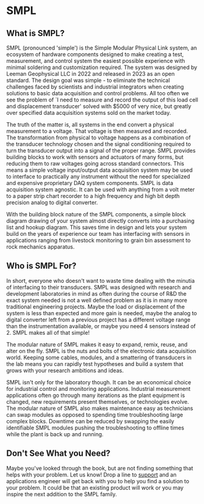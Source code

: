 # SMPL

## What is SMPL?
SMPL (pronounced 'simple') is the Simple Modular Physical Link system, an
ecosystem of hardware components designed to make creating a test, measurement,
and control system the easiest possible experience with minimal soldering and
customization required. The system was designed by Leeman Geophysical LLC in
2022 and released in 2023 as an open standard. The design goal was simple - to
eliminate the technical challenges faced by scientists and industrial
integrators when creating solutions to basic data acquisition and control
problems. All too often we see the problem of `I need to measure and record the
output of this load cell and displacement transducer' solved with \$5000 of very
nice, but greatly over specified data acquisition systems sold on the market
today.

The truth of the matter is, all systems in the end convert a physical
measurement to a voltage. That voltage is then measured and recorded. The
transformation from physical to voltage happens as a combination of the
transducer technology chosen and the signal conditioning required to turn the
transducer output into a signal of the proper range. SMPL provides building
blocks to work with sensors and actuators of many forms, but reducing them to
raw voltages going across standard connectors. This means a simple voltage
input/output data acquisition system may be used to interface to practically any
instrument without the need for specialized and expensive proprietary DAQ system
components. SMPL is data acquisition system agnostic. It can be used with
anything from a volt meter to a paper strip chart recorder to a high frequency
and high bit depth precision analog to digital converter.

With the building block nature of the SMPL components, a simple block diagram
drawing of your system almost directly converts into a purchasing list and
hookup diagram. This saves time in design and lets your system build on the
years of experience our team has interfacing with sensors in applications
ranging from livestock monitoring to grain bin assessment to rock mechanics
apparatus.

## Who is SMPL For?
In short, everyone who doesn't want to waste time dealing with the minutia of
interfacing to their transducers. SMPL was designed with research and
development laboratories in mind as often during the course of R&D the exact
system needed is not a well defined problem as it is in many more traditional
engineering projects. Maybe the load or displacement of the system is less than
expected and more gain is needed, maybe the analog to digital converter left
from a previous project has a different voltage range than the instrumentation
available, or maybe you need 4 sensors instead of 2. SMPL makes all of that
simple!

The modular nature of SMPL makes it easy to expand, remix, reuse, and alter on
the fly. SMPL is the nuts and bolts of the electronic data acquisition world.
Keeping some cables, modules, and a smattering of transducers in the lab means
you can rapidly test hypotheses and build a system that grows with your research
ambitions and ideas.

SMPL isn't only for the laboratory though. It can be an economical choice for
industrial control and monitoring applications. Industrial measurement
applications often go through many iterations as the plant equipment is changed,
new requirements present themselves, or technologies evolve. The modular nature
of SMPL also makes maintenance easy as technicians can swap modules as opposed
to spending time troubleshooting large complex blocks. Downtime can be reduced
by swapping the easily identifiable SMPL modules pushing the troubleshooting to
offline times while the plant is back up and running.

## Don't See What you Need?
Maybe you've looked through the book, but are not finding something that helps
with your problem. Let us know! Drop a line to [support](../support.md) and
an applications engineer will get back with you to help you find a solution to
your problem. It could be that an existing product will work or you may inspire
the next addition to the SMPL family.
